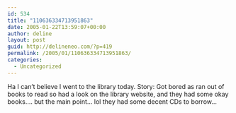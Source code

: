 ```yaml
---
id: 534
title: "110636334713951863"
date: 2005-01-22T13:59:07+00:00
author: deline
layout: post
guid: http://delineneo.com/?p=419
permalink: /2005/01/110636334713951863/
categories:
  - Uncategorized
---
```

Ha I can&#8217;t believe I went to the library today. Story: Got bored as ran out of books to read so had a look on the library website, and they had some okay books&#8230;. but the main point&#8230; lol they had some decent CDs to borrow&#8230;
